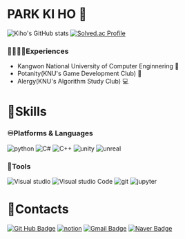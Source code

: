 # PARK KI HO 🤣
![Kiho's GitHub stats](https://github-readme-stats.vercel.app/api?username=kihopark811&show_icons=true&theme=github_dark_dimmed)
[![Solved.ac Profile](http://mazassumnida.wtf/api/v2/generate_badge?boj=kiho000811)](https://solved.ac/profile/kiho000811)

### 🏃🏻‍♂️‍➡️Experiences
* Kangwon National University of Computer Enginnering 🏫
* Potanity(KNU's Game Development Club) 🥔
* Alergy(KNU's Algorithm Study Club) 💻

# 🔹Skills  
### ♾️Platforms & Languages
![python](https://img.shields.io/badge/python-3776AB?style=flat-square&logo=python&logoColor=yellow)
![C#](https://img.shields.io/badge/C%23-7C4EC4?style=flat-square&logo=sharp&logoColor=white)
![C++](https://img.shields.io/badge/c++-00599C?style=flat-square&logo=c%2B%2B&logoColor=white)
![unity](https://img.shields.io/badge/unity-000000?style=flat-square&logo=unity&logoColor=white)
![unreal](https://img.shields.io/badge/unreal-FFFFFF?style=flat-square&logo=unrealengine&logoColor=black)

### 🔧Tools
![Visual studio](https://img.shields.io/badge/Visual_Studio-5C2D91?style=flat-square&logo=VisualStudio&logoColor=white)
![Visual studio Code](https://img.shields.io/badge/Visual_Studio_Code-007ACC?style=flat-square&logo=VisualStudioCode&logoColor=white)
![git](https://img.shields.io/badge/git-00599C?style=flat-square&logo=git&logoColor=white)
![jupyter](https://img.shields.io/badge/jupyter-F37626?style=flat-square&logo=jupyter&logoColor=white)

# 📧Contacts 
[![Git Hub Badge](https://img.shields.io/badge/GitHub-181717?style=flat-square&logo=GitHub&logoColor=white)](https://github.com/KihoPark811)
[![notion](https://img.shields.io/badge/notion-000000.svg?style=flat-square&logo=notion&logoColor=white)](https://www.notion.so/Game-Development-106676eb1d39800db3b1cbe1dac6fe8e)
[![Gmail Badge](https://img.shields.io/badge/Gmail-003366?style=flat-square&logo=Gmail&logoColor=white&link=mailto:gpkiho000811@gmail.com)](mailto:gpkiho000811@gmail.com)
[![Naver Badge](https://img.shields.io/badge/Naver-03C75A?style=flat-square&logo=Naver&logoColor=white&link=mailto:gpkiho000811@naver.com)](mailto:gpkiho000811@naver.com)
